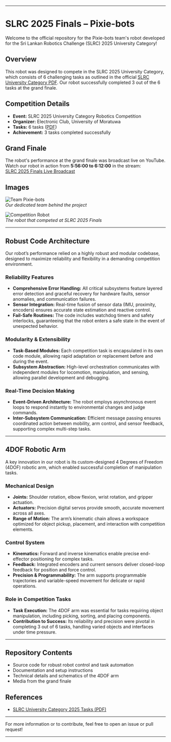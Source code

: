 
---

# SLRC 2025 Finals – Pixie-bots

Welcome to the official repository for the Pixie-bots team's robot developed for the Sri Lankan Robotics Challenge (SLRC) 2025 University Category!

## Overview

This robot was designed to compete in the SLRC 2025 University Category, which consists of 6 challenging tasks as outlined in the official [SLRC University Category PDF](https://ent.uom.lk/wp-content/uploads/2025/02/SLRC-University-Category.pdf). Our robot successfully completed 3 out of the 6 tasks at the grand finale.

## Competition Details

- **Event:** SLRC 2025 University Category Robotics Competition
- **Organizer:** Electronic Club, University of Moratuwa
- **Tasks:** 6 tasks ([PDF](https://ent.uom.lk/wp-content/uploads/2025/02/SLRC-University-Category.pdf))
- **Achievement:** 3 tasks completed successfully

## Grand Finale

The robot's performance at the grand finale was broadcast live on YouTube.  
Watch our robot in action from **5:56:00 to 6:12:00** in the stream:  
[SLRC 2025 Finals Live Broadcast](https://m.youtube.com/watch?v=aplZ_r-cd3Y&t=21360s)

## Images

![Team Pixie-bots](team.jpg)  
*Our dedicated team behind the project*

![Competition Robot](robo.jpg)  
*The robot that competed at SLRC 2025 Finals*

---

## Robust Code Architecture

Our robot’s performance relied on a highly robust and modular codebase, designed to maximize reliability and flexibility in a demanding competition environment.

### Reliability Features

- **Comprehensive Error Handling:** All critical subsystems feature layered error detection and graceful recovery for hardware faults, sensor anomalies, and communication failures.
- **Sensor Integration:** Real-time fusion of sensor data (IMU, proximity, encoders) ensures accurate state estimation and reactive control.
- **Fail-Safe Routines:** The code includes watchdog timers and safety interlocks, guaranteeing that the robot enters a safe state in the event of unexpected behavior.

### Modularity & Extensibility

- **Task-Based Modules:** Each competition task is encapsulated in its own code module, allowing rapid adaptation or replacement before and during the event.
- **Subsystem Abstraction:** High-level orchestration communicates with independent modules for locomotion, manipulation, and sensing, allowing parallel development and debugging.

### Real-Time Decision Making

- **Event-Driven Architecture:** The robot employs asynchronous event loops to respond instantly to environmental changes and judge commands.
- **Inter-Subsystem Communication:** Efficient message passing ensures coordinated action between mobility, arm control, and sensor feedback, supporting complex multi-step tasks.

---

## 4DOF Robotic Arm

A key innovation in our robot is its custom-designed 4 Degrees of Freedom (4DOF) robotic arm, which enabled successful completion of manipulation tasks.

### Mechanical Design

- **Joints:** Shoulder rotation, elbow flexion, wrist rotation, and gripper actuation.
- **Actuators:** Precision digital servos provide smooth, accurate movement across all axes.
- **Range of Motion:** The arm’s kinematic chain allows a workspace optimized for object pickup, placement, and interaction with competition elements.

### Control System

- **Kinematics:** Forward and inverse kinematics enable precise end-effector positioning for complex tasks.
- **Feedback:** Integrated encoders and current sensors deliver closed-loop feedback for position and force control.
- **Precision & Programmability:** The arm supports programmable trajectories and variable-speed movement for delicate or rapid operations.

### Role in Competition Tasks

- **Task Execution:** The 4DOF arm was essential for tasks requiring object manipulation, including picking, sorting, and placing components.
- **Contribution to Success:** Its reliability and precision were pivotal in completing 3 out of 6 tasks, handling varied objects and interfaces under time pressure.

---

## Repository Contents

- Source code for robust robot control and task automation
- Documentation and setup instructions
- Technical details and schematics of the 4DOF arm
- Media from the grand finale

## References

- [SLRC University Category 2025 Tasks (PDF)](https://ent.uom.lk/wp-content/uploads/2025/02/SLRC-University-Category.pdf)

---

For more information or to contribute, feel free to open an issue or pull request!

---
